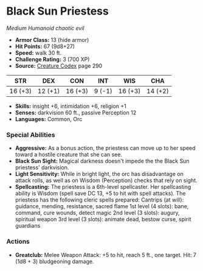 # Black Sun Priestess

*Medium* *Humanoid* *chaotic evil*

- **Armor Class:** 13 (hide armor)
- **Hit Points:** 67 (9d8+27)
- **Speed:** walk 30 ft.
- **Challenge Rating:** 3 (700 XP)
- **Source:** [Creature Codex](https://koboldpress.com/kpstore/product/creature-codex-for-5th-edition-dnd) page 290

| STR | DEX | CON | INT | WIS | CHA |
| --- | --- | --- | --- | --- | --- |
| 16 (+3) | 12 (+1) | 16 (+3) | 9 (-1) | 16 (+3) | 14 (+2) |

- **Skills:** insight +6, intimidation +6, religion +1
- **Senses:** darkvision 60 ft., passive Perception 12
- **Languages:** Common, Orc
### Special Abilities
- **Aggressive:** As a bonus action, the priestess can move up to her speed toward a hostile creature that she can see.
- **Black Sun Sight:** Magical darkness doesn't impede the the Black Sun priestess' darkvision.
- **Light Sensitivity:** While in bright light, the orc has disadvantage on attack rolls, as well as on Wisdom (Perception) checks that rely on sight.
- **Spellcasting:** The priestess is a 6th-level spellcaster. Her spellcasting ability is Wisdom (spell save DC 13, +5 to hit with spell attacks). The priestess has the following cleric spells prepared:
Cantrips (at will): guidance, mending, resistance, sacred flame
1st level (4 slots): bane, command, cure wounds, detect magic
2nd level (3 slots): augury, spiritual weapon
3rd level (3 slots): animate dead, bestow curse, spirit guardians
### Actions
- **Greatclub:** Melee Weapon Attack: +5 to hit, reach 5 ft., one target. Hit: 7 (1d8 + 3) bludgeoning damage.


